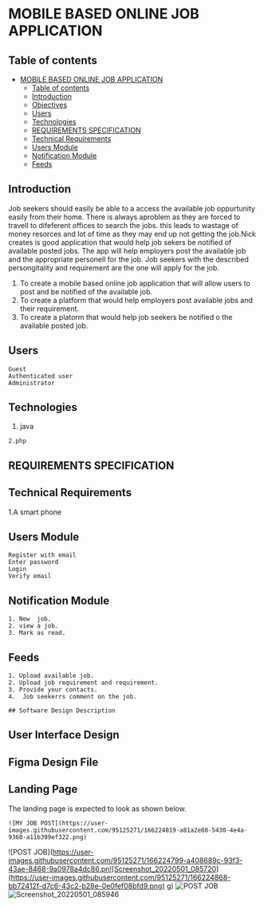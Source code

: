 # MOBILE BASED ONLINE JOB APPLICATION

## Table of contents

- [MOBILE BASED ONLINE JOB APPLICATION](#mobile-based-online-job-application)
  - [Table of contents](#table-of-contents)
  - [Introduction](#introduction)
  - [Objectives](#objectives)
  - [Users](#users)
  - [Technologies](#technologies)
  - [REQUIREMENTS SPECIFICATION](#requirements-specification)
  - [Technical Requirements](#technical-requirements)
  - [Users Module](#users-module)
  - [Notification Module](#notification-module)
  - [Feeds](#feeds)

## Introduction

Job seekers should easily be able to a access the available job oppurtunity easily from their home. There is always aproblem as they are forced to travell to difeferent offices to search the jobs. this leads to wastage of money resorces and lot of time as they may end up not getting the job.Nick creates is good application that would help job sekers be notified of available posted jobs.  The app will help employers post the available job and the appropriate personell for the job. Job seekers with the described persongitality and requirement are the one will apply for the job.

1. To create a mobile based online job application that will allow users to post and be notified of the available job.
2. To create a platform that would help employers post available jobs and their requirement.
3. To create a platorm that would help job seekers be notified o the available posted job.

## Users

    Guest
    Authenticated user
    Administrator

## Technologies

   1. java

    2.php

## REQUIREMENTS SPECIFICATION

## Technical Requirements

   1.A smart phone

## Users Module

    Register with email
    Enter password
    Login
    Verify email

## Notification Module

    1. New  job.
    2. view a job.
    3. Mark as read.

## Feeds

    1. Upload available job.
    2. Upload job requirement and requirement.
    3. Provide your contacts.
    4.  Job seekerrs comment on the job.
    
    ## Software Design Description

## User Interface Design

## Figma Design File

## Landing Page
The landing page is expected to look as shown below.
    
    ![MY JOB POST](https://user-images.githubusercontent.com/95125271/166224819-a81a2e88-5430-4e4a-9360-a11b399ef322.png)

![POST JOB](https://user-images.githubusercontent.com/95125271/166224799-a408689c-93f3-43ae-8468-9a0978a4dc86.pn![Screenshot_20220501_085720](https://user-images.githubusercontent.com/95125271/166224868-bb72412f-d7c6-43c2-b28e-0e0fef08bfd9.png)
g)
![POST JOB](https://user-images.githubusercontent.com/95125271/166224849-eda02440-dbc9-4f14-8317-4e73ef931117.png)
![Screenshot_20220501_085946](https://user-images.githubusercontent.com/95125271/166224876-7d68aa55-3829-4f3b-86e0-22a001568814.png)
